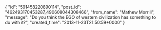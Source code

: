  {
   "id": "591458220890114",
   "post_id": "462493170453287_490608044308466",
   "from_name": "Mathew Morrill",
   "message": "Do you think the EGO of western civilization has something to do with it?",
   "created_time": "2013-11-23T21:50:59+0000"
 }
